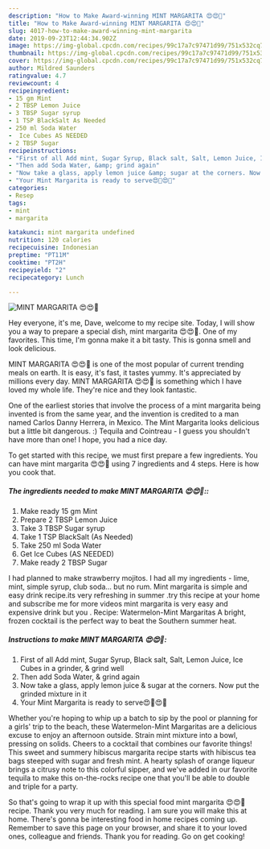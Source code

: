 ```yaml
---
description: "How to Make Award-winning MINT MARGARITA 😍😍🤙"
title: "How to Make Award-winning MINT MARGARITA 😍😍🤙"
slug: 4017-how-to-make-award-winning-mint-margarita
date: 2019-09-23T12:44:34.902Z
image: https://img-global.cpcdn.com/recipes/99c17a7c97471d99/751x532cq70/mint-margarita-😍😍🤙-recipe-main-photo.jpg
thumbnail: https://img-global.cpcdn.com/recipes/99c17a7c97471d99/751x532cq70/mint-margarita-😍😍🤙-recipe-main-photo.jpg
cover: https://img-global.cpcdn.com/recipes/99c17a7c97471d99/751x532cq70/mint-margarita-😍😍🤙-recipe-main-photo.jpg
author: Mildred Saunders
ratingvalue: 4.7
reviewcount: 4
recipeingredient:
- 15 gm Mint
- 2 TBSP Lemon Juice
- 3 TBSP Sugar syrup
- 1 TSP BlackSalt As Needed
- 250 ml Soda Water
-  Ice Cubes AS NEEDED
- 2 TBSP Sugar
recipeinstructions:
- "First of all Add mint, Sugar Syrup, Black salt, Salt, Lemon Juice, Ice Cubes in a grinder, &amp; grind well"
- "Then add Soda Water, &amp; grind again"
- "Now take a glass, apply lemon juice &amp; sugar at the corners. Now put the grinded mixture in it"
- "Your Mint Margarita is ready to serve😍🤙😍🤙"
categories:
- Resep
tags:
- mint
- margarita

katakunci: mint margarita undefined
nutrition: 120 calories
recipecuisine: Indonesian
preptime: "PT11M"
cooktime: "PT2H"
recipeyield: "2"
recipecategory: Lunch

---
```



![MINT MARGARITA 😍😍🤙](https://img-global.cpcdn.com/recipes/99c17a7c97471d99/751x532cq70/mint-margarita-😍😍🤙-recipe-main-photo.jpg)

Hey everyone, it's me, Dave, welcome to my recipe site. Today, I will show you a way to prepare a special dish, mint margarita 😍😍🤙. One of my favorites. This time, I'm gonna make it a bit tasty. This is gonna smell and look delicious.

MINT MARGARITA 😍😍🤙 is one of the most popular of current trending meals on earth. It is easy, it's fast, it tastes yummy. It's appreciated by millions every day. MINT MARGARITA 😍😍🤙 is something which I have loved my whole life. They're nice and they look fantastic.

One of the earliest stories that involve the process of a mint margarita being invented is from the same year, and the invention is credited to a man named Carlos Danny Herrera, in Mexico. The Mint Margarita looks delicious but a little bit dangerous. :) Tequila and Cointreau - I guess you shouldn&#39;t have more than one! I hope, you had a nice day.


To get started with this recipe, we must first prepare a few ingredients. You can have mint margarita 😍😍🤙 using 7 ingredients and 4 steps. Here is how you cook that.

##### The ingredients needed to make MINT MARGARITA 😍😍🤙::

1. Make ready 15 gm Mint
1. Prepare 2 TBSP Lemon Juice
1. Take 3 TBSP Sugar syrup
1. Take 1 TSP BlackSalt (As Needed)
1. Take 250 ml Soda Water
1. Get  Ice Cubes (AS NEEDED)
1. Make ready 2 TBSP Sugar


I had planned to make strawberry mojitos. I had all my ingredients - lime, mint, simple syrup, club soda… but no rum. Mint margarita is simple and easy drink recipe.its very refreshing in summer .try this recipe at your home and subscribe me for more videos mint margarita is very easy and expensive drink but you . Recipe: Watermelon-Mint Margaritas A bright, frozen cocktail is the perfect way to beat the Southern summer heat. 

##### Instructions to make MINT MARGARITA 😍😍🤙:

1. First of all Add mint, Sugar Syrup, Black salt, Salt, Lemon Juice, Ice Cubes in a grinder, &amp; grind well
1. Then add Soda Water, &amp; grind again
1. Now take a glass, apply lemon juice &amp; sugar at the corners. Now put the grinded mixture in it
1. Your Mint Margarita is ready to serve😍🤙😍🤙


Whether you&#39;re hoping to whip up a batch to sip by the pool or planning for a girls&#39; trip to the beach, these Watermelon-Mint Margaritas are a delicious excuse to enjoy an afternoon outside. Strain mint mixture into a bowl, pressing on solids. Cheers to a cocktail that combines our favorite things! This sweet and summery hibiscus margarita recipe starts with hibiscus tea bags steeped with sugar and fresh mint. A hearty splash of orange liqueur brings a citrusy note to this colorful sipper, and we&#39;ve added in our favorite tequila to make this on-the-rocks recipe one that you&#39;ll be able to double and triple for a party. 

So that's going to wrap it up with this special food mint margarita 😍😍🤙 recipe. Thank you very much for reading. I am sure you will make this at home. There's gonna be interesting food in home recipes coming up. Remember to save this page on your browser, and share it to your loved ones, colleague and friends. Thank you for reading. Go on get cooking!
